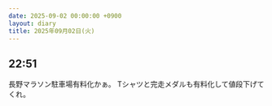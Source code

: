 ```yaml
---
date: 2025-09-02 00:00:00 +0900
layout: diary
title: 2025年09月02日(火)
---
```


## 22:51
長野マラソン駐車場有料化かぁ。
Tシャツと完走メダルも有料化して値段下げてくれ。
